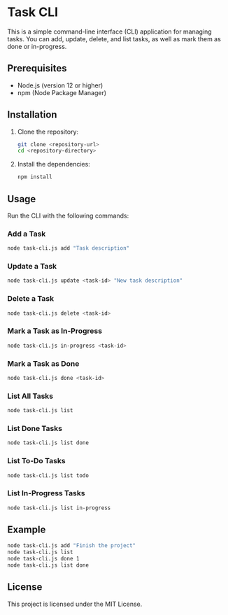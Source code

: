 # Task CLI

This is a simple command-line interface (CLI) application for managing tasks. You can add, update, delete, and list tasks, as well as mark them as done or in-progress.

## Prerequisites

- Node.js (version 12 or higher)
- npm (Node Package Manager)

## Installation

1. Clone the repository:
    ```sh
    git clone <repository-url>
    cd <repository-directory>
    ```

2. Install the dependencies:
    ```sh
    npm install
    ```

## Usage

Run the CLI with the following commands:

### Add a Task
```sh
node task-cli.js add "Task description"
```

### Update a Task
```sh
node task-cli.js update <task-id> "New task description"
```

### Delete a Task
```sh
node task-cli.js delete <task-id>
```

### Mark a Task as In-Progress
```sh
node task-cli.js in-progress <task-id>
```

### Mark a Task as Done
```sh
node task-cli.js done <task-id>
```

### List All Tasks
```sh
node task-cli.js list
```

### List Done Tasks
```sh
node task-cli.js list done
```

### List To-Do Tasks
```sh
node task-cli.js list todo
```

### List In-Progress Tasks
```sh
node task-cli.js list in-progress
```

## Example

```sh
node task-cli.js add "Finish the project"
node task-cli.js list
node task-cli.js done 1
node task-cli.js list done
```

## License

This project is licensed under the MIT License.